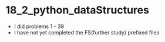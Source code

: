 # 18_2_python_dataStructures
- I did problems 1 - 39
- I have not yet completed the FS(further study) prefixed files
